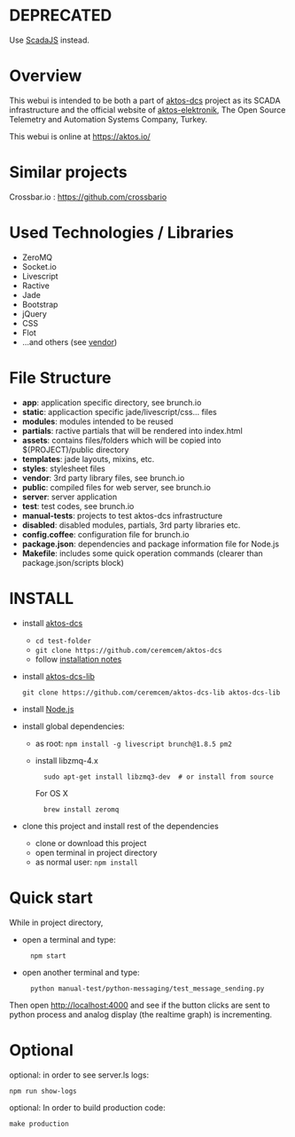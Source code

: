 # DEPRECATED

Use [ScadaJS](https://github.com/aktos-io/scada.js) instead. 


# Overview

This webui is intended to be both a part of [aktos-dcs](https://github.com/ceremcem/aktos-dcs) project as its SCADA infrastructure and the official website of [aktos-elektronik](https://aktos-elektronik.com), The Open Source Telemetry and Automation Systems Company, Turkey.

This webui is online at https://aktos.io/

# Similar projects

Crossbar.io : https://github.com/crossbario

# Used Technologies / Libraries

* ZeroMQ
* Socket.io
* Livescript
* Ractive
* Jade
* Bootstrap
* jQuery
* CSS
* Flot
* ...and others (see [vendor](./vendor))

# File Structure

+ **app**:  application specific directory, see brunch.io
 + **static**: applicaction specific jade/livescript/css... files
 + **modules**: modules intended to be reused
 + **partials**: ractive partials that will be rendered into index.html
 + **assets**: contains files/folders which will be copied into $(PROJECT)/public directory
 + **templates**: jade layouts, mixins, etc.
 + **styles**: stylesheet files
+ **vendor**: 3rd party library files, see brunch.io
+ **public**: compiled files for web server, see brunch.io
+ **server**: server application
+ **test**: test codes, see brunch.io
+ **manual-tests**: projects to test aktos-dcs infrastructure
+ **disabled**: disabled modules, partials, 3rd party libraries etc.
+ **config.coffee**: configuration file for brunch.io
+ **package.json**: dependencies and package information file for Node.js
+ **Makefile**: includes some quick operation commands (clearer than package.json/scripts block)

# INSTALL

* install [aktos-dcs](https://github.com/ceremcem/aktos-dcs)

  * `cd test-folder`
  * `git clone https://github.com/ceremcem/aktos-dcs`
  * follow [installation notes](https://github.com/ceremcem/aktos-dcs/blob/master/README.md#install)

* install [aktos-dcs-lib](https://github.com/ceremcem/aktos-dcs-lib)

  `git clone https://github.com/ceremcem/aktos-dcs-lib aktos-dcs-lib`      

* install [Node.js](http://nodejs.org/)
* install global dependencies:

  * as root: `npm install -g livescript brunch@1.8.5 pm2`
  * install libzmq-4.x

          sudo apt-get install libzmq3-dev  # or install from source

    For OS X

          brew install zeromq


* clone this project and install rest of the dependencies

  * clone or download this project
  * open terminal in project directory
  * as normal user: `npm install`

# Quick start

While in project directory,

* open a terminal and type:

        npm start

* open another terminal and type:

        python manual-test/python-messaging/test_message_sending.py

Then open [http://localhost:4000](http://localhost:4000) and see if the button clicks are sent to python process and analog display (the realtime graph) is incrementing.


# Optional

optional: in order to see server.ls logs:

    npm run show-logs


optional: In order to build production code:

    make production
